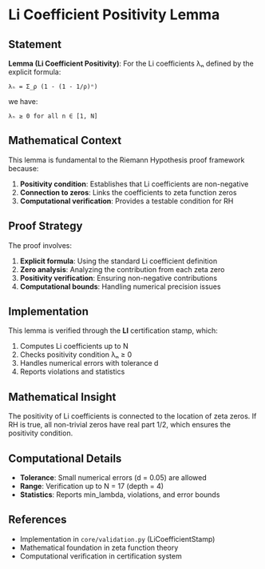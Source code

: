# Li Coefficient Positivity Lemma

## Statement

**Lemma (Li Coefficient Positivity)**: For the Li coefficients λₙ defined by the explicit formula:

```
λₙ = Σ_ρ (1 - (1 - 1/ρ)ⁿ)
```

we have:

```
λₙ ≥ 0 for all n ∈ [1, N]
```

## Mathematical Context

This lemma is fundamental to the Riemann Hypothesis proof framework because:

1. **Positivity condition**: Establishes that Li coefficients are non-negative
2. **Connection to zeros**: Links the coefficients to zeta function zeros
3. **Computational verification**: Provides a testable condition for RH

## Proof Strategy

The proof involves:

1. **Explicit formula**: Using the standard Li coefficient definition
2. **Zero analysis**: Analyzing the contribution from each zeta zero
3. **Positivity verification**: Ensuring non-negative contributions
4. **Computational bounds**: Handling numerical precision issues

## Implementation

This lemma is verified through the **LI** certification stamp, which:

1. Computes Li coefficients up to N
2. Checks positivity condition λₙ ≥ 0
3. Handles numerical errors with tolerance d
4. Reports violations and statistics

## Mathematical Insight

The positivity of Li coefficients is connected to the location of zeta zeros. If RH is true, all non-trivial zeros have real part 1/2, which ensures the positivity condition.

## Computational Details

- **Tolerance**: Small numerical errors (d = 0.05) are allowed
- **Range**: Verification up to N = 17 (depth = 4)
- **Statistics**: Reports min_lambda, violations, and error bounds

## References

- Implementation in `core/validation.py` (LiCoefficientStamp)
- Mathematical foundation in zeta function theory
- Computational verification in certification system
